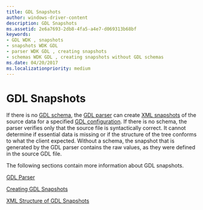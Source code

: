 ```yaml
---
title: GDL Snapshots
author: windows-driver-content
description: GDL Snapshots
ms.assetid: 2e6a7693-2db8-4fa5-a4e7-d069313b68bf
keywords:
- GDL WDK , snapshots
- snapshots WDK GDL
- parser WDK GDL , creating snapshots
- schemas WDK GDL , creating snapshots without GDL schemas
ms.date: 04/20/2017
ms.localizationpriority: medium
---
```


# GDL Snapshots


If there is no [GDL schema](gdl-schemas.md), the [GDL parser](gdl-parser.md) can create [XML snapshots](xml-structure-of-gdl-snapshots.md) of the source data for a specified [GDL configuration](gdl-configurations.md). If there is no schema, the parser verifies only that the source file is syntactically correct. It cannot determine if essential data is missing or if the structure of the tree conforms to what the client expected. Without a schema, the snapshot that is generated by the GDL parser contains the raw values, as they were defined in the source GDL file.

The following sections contain more information about GDL snapshots.

[GDL Parser](gdl-parser.md)

[Creating GDL Snapshots](creating-gdl-snapshots.md)

[XML Structure of GDL Snapshots](xml-structure-of-gdl-snapshots.md)

 

 





